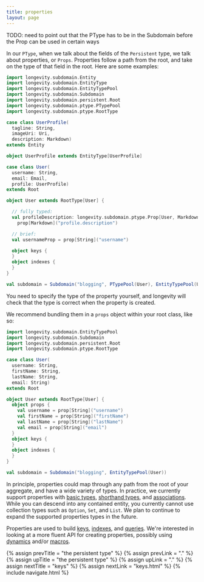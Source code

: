 ```yaml
---
title: properties
layout: page
---
```


TODO: need to point out that the PType has to be in the Subdomain
before the Prop can be used in certain ways

In our `PType`, when we talk about the fields of the `Persistent`
type, we talk about properties, or `Props`. Properties follow a path
from the root, and take on the type of that field in the root. Here
are some examples:

```scala
import longevity.subdomain.Entity
import longevity.subdomain.EntityType
import longevity.subdomain.EntityTypePool
import longevity.subdomain.Subdomain
import longevity.subdomain.persistent.Root
import longevity.subdomain.ptype.PTypePool
import longevity.subdomain.ptype.RootType

case class UserProfile(
  tagline: String,
  imageUri: Uri,
  description: Markdown)
extends Entity

object UserProfile extends EntityType[UserProfile]

case class User(
  username: String,
  email: Email,
  profile: UserProfile)
extends Root

object User extends RootType[User] {

  // fully typed:
  val profileDescription: longevity.subdomain.ptype.Prop[User, Markdown] =
    prop[Markdown]("profile.description")

  // brief:
  val usernameProp = prop[String]("username")

  object keys {
  }
  object indexes {
  }
}

val subdomain = Subdomain("blogging", PTypePool(User), EntityTypePool(UserProfile))
```

You need to specify the type of the property yourself, and longevity
will check that the type is correct when the property is created.

We recommend bundling them in a `props` object within your root class, like
so:

```scala
import longevity.subdomain.EntityTypePool
import longevity.subdomain.Subdomain
import longevity.subdomain.persistent.Root
import longevity.subdomain.ptype.RootType

case class User(
  username: String,
  firstName: String,
  lastName: String,
  email: String)
extends Root

object User extends RootType[User] {
  object props {
    val username = prop[String]("username")
    val firstName = prop[String]("firstName")
    val lastName = prop[String]("lastName")
    val email = prop[String]("email")
  }
  object keys {
  }
  object indexes {
  }
}

val subdomain = Subdomain("blogging", EntityTypePool(User))
```

In principle, properties could map through any path from the root of
your aggregate, and have a wide variety of types. In practice, we
currently support properties with [basic
types](../subdomain/basics.html), [shorthand
types](../subdomain/shorthands.html), and
[associations](../subdomain/associations.html). While you can descend
into any contained entity, you currently cannot use collection types
such as `Option`, `Set`, and `List`. We plan to continue to expand the
supported properties types in the future.

Properties are used to build [keys](keys.html),
[indexes](indexes.html), and [queries](../repo/query.html). We're
interested in looking at a more fluent API for creating properties,
possibly using
[dynamics](http://www.scala-lang.org/api/current/index.html#scala.Dynamic)
and/or
[macros](http://docs.scala-lang.org/overviews/macros/overview.html).

{% assign prevTitle = "the persistent type" %}
{% assign prevLink = "." %}
{% assign upTitle = "the persistent type" %}
{% assign upLink = "." %}
{% assign nextTitle = "keys" %}
{% assign nextLink = "keys.html" %}
{% include navigate.html %}

